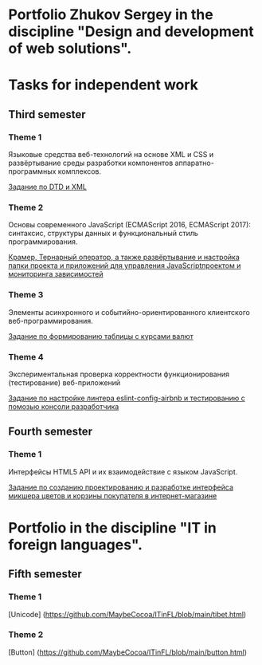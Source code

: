# Portfolio Zhukov Sergey in the discipline "Design and development of web solutions".

# Tasks for independent work


## Third semester

### Theme 1

Языковые средства веб-технологий на основе XML и CSS и развёртывание среды разработки компонентов аппаратно-программных комплексов.

[Задание по DTD и XML](https://github.com/MaybeCocoa/ZhukovSergeyWeb/tree/master/FirstTask)

### Theme 2

Основы современного JavaScript (ECMAScript 2016, ECMAScript 2017): синтаксис, структуры данных и функциональный стиль программирования.

[Крамер, Тернарный оператор, а также развёртывание и настройка папки проекта и приложений для управления JavaScriptпроектом и мониторинга зависимостей](https://github.com/MaybeCocoa/ZhukovSergeyWeb/tree/master/SecondTask)

### Theme 3

Элементы асинхронного и событийно-ориентированного клиентского веб-программирования.

[Задание по формированию таблицы с курсами валют](https://github.com/MaybeCocoa/ZhukovSergeyWeb/tree/master/ThirdTask)

### Theme 4

Экспериментальная проверка корректности функционирования (тестирование) веб-приложений

[Задание по настройке линтера eslint-config-airbnb и тестированию с помозью консоли разработчика](https://github.com/MaybeCocoa/ZhukovSergeyWeb/tree/master/FourthTask)


## Fourth semester

### Theme 1 

Интерфейсы HTML5 API и их взаимодействие с языком JavaScript.

[Задание по созданию проектированию и разработке интерфейса микшера цветов и корзины покупателя в интернет-магазине](https://github.com/MaybeCocoa/ZhukovSergeyWeb/tree/master/FifthTask)


# Portfolio in the discipline "IT in foreign languages".

## Fifth semester

### Theme 1

[Unicode]
(https://github.com/MaybeCocoa/ITinFL/blob/main/tibet.html)


### Theme 2

[Button]
(https://github.com/MaybeCocoa/ITinFL/blob/main/button.html)
